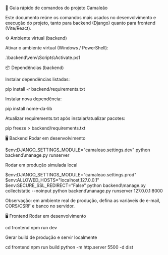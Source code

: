 📘 Guia rápido de comandos do projeto Camaleão

Este documento reúne os comandos mais usados no desenvolvimento e execução do projeto, tanto para backend (Django) quanto para frontend (Vite/React).

⚙️ Ambiente virtual (backend)

Ativar o ambiente virtual (Windows / PowerShell):

.\backend\venv\Scripts\Activate.ps1

📦 Dependências (backend)

Instalar dependências listadas:

pip install -r backend/requirements.txt

Instalar nova dependência:

pip install nome-da-lib

Atualizar requirements.txt após instalar/atualizar pacotes:

pip freeze > backend/requirements.txt

🖥️ Backend
Rodar em desenvolvimento

$env:DJANGO_SETTINGS_MODULE="camaleao.settings.dev"
python backend\manage.py runserver

Rodar em produção simulada local

$env:DJANGO_SETTINGS_MODULE="camaleao.settings.prod"
$env:ALLOWED_HOSTS="localhost,127.0.0.1"
$env:SECURE_SSL_REDIRECT="False"
python backend\manage.py collectstatic --noinput
python backend\manage.py runserver 127.0.0.1:8000

Observação: em ambiente real de produção, defina as variáveis de e-mail, CORS/CSRF e banco no servidor.

🖥️ Frontend
Rodar em desenvolvimento

cd frontend
npm run dev

Gerar build de produção e servir localmente

cd frontend
npm run build
python -m http.server 5500 -d dist